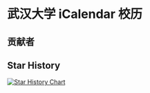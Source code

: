 # 武汉大学 iCalendar 校历

## 贡献者

<!--GAMFC_DELIMITER-->
<!--GAMFC_DELIMITER_END-->

## Star History

[![Star History Chart](https://api.star-history.com/svg?repos=ParaParty/whu-calendar&type=Date)](https://star-history.com/#ParaParty/whu-calendar&Date)
